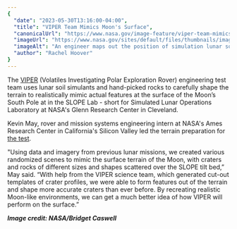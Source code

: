 ```yaml
---
{
  "date": "2023-05-30T13:16:00-04:00",
  "title": "VIPER Team Mimics Moon's Surface",
  "canonicalUrl": "https://www.nasa.gov/image-feature/viper-team-mimics-moons-surface",
  "imageUrl": "https://www.nasa.gov/sites/default/files/thumbnails/image/grc-2022-c-04467.jpg",
  "imageAlt": "An engineer maps out the position of simulation lunar soil and rocks during testing of NASA's VIPER Moon rover at the agency's Glenn Research Center in Cleveland. ",
  "author": "Rachel Hoover"
}
---
```


The [VIPER](https://www.nasa.gov/viper) (Volatiles Investigating Polar Exploration Rover) engineering test team uses lunar soil simulants and hand-picked rocks to carefully shape the terrain to realistically mimic actual features at the surface of the Moon’s South Pole at in the SLOPE Lab - short for Simulated Lunar Operations Laboratory at NASA's Glenn Research Center in Cleveland.

Kevin May, rover and mission systems engineering intern at NASA's Ames Research Center in California's Silicon Valley led the terrain preparation for [the test](https://www.nasa.gov/feature/ames/nasas-viper-prototype-motors-through-moon-like-obstacle-course).

"Using data and imagery from previous lunar missions, we created various randomized scenes to mimic the surface terrain of the Moon, with craters and rocks of different sizes and shapes scattered over the SLOPE tilt bed,” May said. “With help from the VIPER science team, which generated cut-out templates of crater profiles, we were able to form features out of the terrain and shape more accurate craters than ever before. By recreating realistic Moon-like environments, we can get a much better idea of how VIPER will perform on the surface.”  
  
_**Image credit: NASA/Bridget Caswell**_
